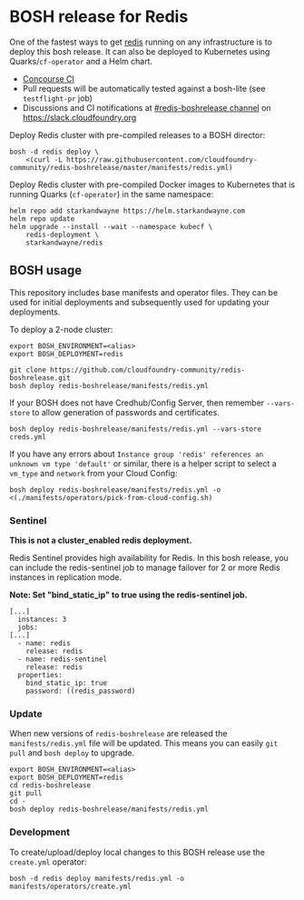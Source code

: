 # BOSH release for Redis

One of the fastest ways to get [redis](http://redis.io) running on any infrastructure is to deploy this bosh release. It can also be deployed to Kubernetes using Quarks/`cf-operator` and a Helm chart.

* [Concourse CI](https://ci-ohio.starkandwayne.com/teams/cfcommunity/pipelines/redis-boshrelease)
* Pull requests will be automatically tested against a bosh-lite (see `testflight-pr` job)
* Discussions and CI notifications at [#redis-boshrelease channel](https://cloudfoundry.slack.com/messages/C6Q802GTC/) on https://slack.cloudfoundry.org

Deploy Redis cluster with pre-compiled releases to a BOSH director:

```plain
bosh -d redis deploy \
    <(curl -L https://raw.githubusercontent.com/cloudfoundry-community/redis-boshrelease/master/manifests/redis.yml)
```

Deploy Redis cluster with pre-compiled Docker images to Kubernetes that is running Quarks (`cf-operator`) in the same namespace:

```plain
helm repo add starkandwayne https://helm.starkandwayne.com
helm repo update
helm upgrade --install --wait --namespace kubecf \
    redis-deployment \
    starkandwayne/redis
```

## BOSH usage

This repository includes base manifests and operator files. They can be used for initial deployments and subsequently used for updating your deployments.

To deploy a 2-node cluster:

```plain
export BOSH_ENVIRONMENT=<alias>
export BOSH_DEPLOYMENT=redis

git clone https://github.com/cloudfoundry-community/redis-boshrelease.git
bosh deploy redis-boshrelease/manifests/redis.yml
```

If your BOSH does not have Credhub/Config Server, then remember `--vars-store` to allow generation of passwords and certificates.

```plain
bosh deploy redis-boshrelease/manifests/redis.yml --vars-store creds.yml
```

If you have any errors about `Instance group 'redis' references an unknown vm type 'default'` or similar, there is a helper script to select a `vm_type` and `network` from your Cloud Config:

```plain
bosh deploy redis-boshrelease/manifests/redis.yml -o <(./manifests/operators/pick-from-cloud-config.sh)
```

### Sentinel

**This is not a cluster_enabled redis deployment.**

Redis Sentinel provides high availability for Redis. In this bosh release, you can include the redis-sentinel job to manage failover for 2 or more Redis instances in replication mode.

**Note: Set "bind_static_ip" to true using the redis-sentinel job.**

```plain
[...]
  instances: 3
  jobs:
[...]
  - name: redis
    release: redis
  - name: redis-sentinel
    release: redis
  properties:
    bind_static_ip: true
    password: ((redis_password)
```

### Update

When new versions of `redis-boshrelease` are released the `manifests/redis.yml` file will be updated. This means you can easily `git pull` and `bosh deploy` to upgrade.

```plain
export BOSH_ENVIRONMENT=<alias>
export BOSH_DEPLOYMENT=redis
cd redis-boshrelease
git pull
cd -
bosh deploy redis-boshrelease/manifests/redis.yml
```

### Development

To create/upload/deploy local changes to this BOSH release use the `create.yml` operator:

```plain
bosh -d redis deploy manifests/redis.yml -o manifests/operators/create.yml
```
